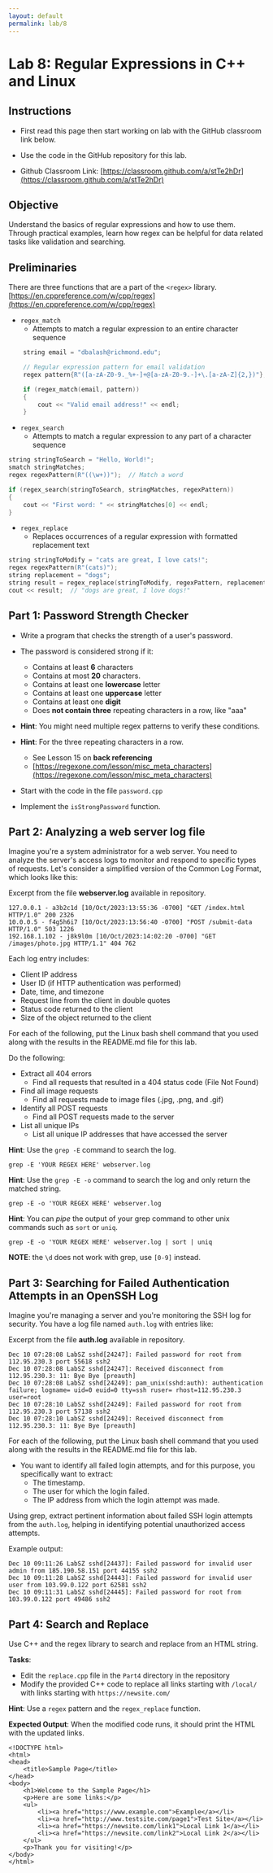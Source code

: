 ```yaml
---
layout: default
permalink: lab/8
---
```


# Lab 8: Regular Expressions in C++ and Linux

## Instructions
* First read this page then start working on lab with the GitHub classroom link below.

* Use the code in the GitHub repository for this lab.

* Github Classroom Link: [https://classroom.github.com/a/stTe2hDr](https://classroom.github.com/a/stTe2hDr)

## Objective

Understand the basics of regular expressions and how to use them. Through practical examples, learn how regex can be helpful for data related tasks like validation and searching.

## Preliminaries

There are three functions that are a part of the `<regex>` library. [https://en.cppreference.com/w/cpp/regex](https://en.cppreference.com/w/cpp/regex)

* `regex_match`
    - Attempts to match a regular expression to an entire character sequence

```c++
    string email = "dbalash@richmond.edu";

    // Regular expression pattern for email validation
    regex pattern{R"([a-zA-Z0-9._%+-]+@[a-zA-Z0-9.-]+\.[a-zA-Z]{2,})"};

    if (regex_match(email, pattern)) 
    {
        cout << "Valid email address!" << endl;
    } 
```

* `regex_search`
    -  Attempts to match a regular expression to any part of a character sequence

```c++
string stringToSearch = "Hello, World!";
smatch stringMatches;
regex regexPattern(R"((\w+))");  // Match a word

if (regex_search(stringToSearch, stringMatches, regexPattern)) 
{
    cout << "First word: " << stringMatches[0] << endl;
}
```

* `regex_replace`
    - Replaces occurrences of a regular expression with formatted replacement text 

```c++
string stringToModify = "cats are great, I love cats!";
regex regexPattern(R"(cats)");
string replacement = "dogs";
string result = regex_replace(stringToModify, regexPattern, replacement);
cout << result;  // "dogs are great, I love dogs!"
```



## Part 1: Password Strength Checker

* Write a program that checks the strength of a user's password. 

* The password is considered strong if it:
    - Contains at least __6__ characters 
    - Contains at most __20__ characters.
    - Contains at least one __lowercase__ letter
    - Contains at least one __uppercase__ letter
    - Contains at least one __digit__
    - Does __not contain three__ repeating characters in a row, like "aaa"

* __Hint__: You might need multiple regex patterns to verify these conditions.

* __Hint__: For the three repeating characters in a row.
    - See Lesson 15 on __back referencing__ 
    - [https://regexone.com/lesson/misc_meta_characters](https://regexone.com/lesson/misc_meta_characters)

* Start with the code in the file `password.cpp`

* Implement the `isStrongPassword` function. 


## Part 2: Analyzing a web server log file
Imagine you're a system administrator for a web server. You need to analyze the server's access logs to monitor and respond to specific types of requests. Let's consider a simplified version of the Common Log Format, which looks like this:

Excerpt from the file __webserver.log__ available in repository.
```
127.0.0.1 - a3b2c1d [10/Oct/2023:13:55:36 -0700] "GET /index.html HTTP/1.0" 200 2326
10.0.0.5 - f4g5h6i7 [10/Oct/2023:13:56:40 -0700] "POST /submit-data HTTP/1.0" 503 1226
192.168.1.102 - j8k9l0m [10/Oct/2023:14:02:20 -0700] "GET /images/photo.jpg HTTP/1.1" 404 762

```
Each log entry includes:
* Client IP address
* User ID (if HTTP authentication was performed)
* Date, time, and timezone
* Request line from the client in double quotes
* Status code returned to the client
* Size of the object returned to the client

<div class="requirement">
For each of the following, put the Linux bash shell command that you used along with the results in the README.md file for this lab. 
</div>

Do the following:
* Extract all 404 errors
    - Find all requests that resulted in a 404 status code (File Not Found)
* Find all image requests
    - Find all requests made to image files (.jpg, .png, and .gif)
* Identify all POST requests
    - Find all POST requests made to the server
* List all unique IPs
    - List all unique IP addresses that have accessed the server

__Hint__: Use the `grep -E` command to search the log.
```shell
grep -E 'YOUR REGEX HERE' webserver.log
```

__Hint__: Use the `grep -E -o` command to search the log and only return the matched string.
```shell
grep -E -o 'YOUR REGEX HERE' webserver.log
```

__Hint__: You can _pipe_ the output of your grep command to other unix commands such as `sort` or `uniq`.
```shell
grep -E -o 'YOUR REGEX HERE' webserver.log | sort | uniq
```

__NOTE__: the `\d` does not work with grep, use `[0-9]` instead.

## Part 3: Searching for Failed Authentication Attempts in an OpenSSH Log

Imagine you're managing a server and you're monitoring the SSH log for security. You have a log file named `auth.log` with entries like:

Excerpt from the file __auth.log__ available in repository.
```
Dec 10 07:28:08 LabSZ sshd[24247]: Failed password for root from 112.95.230.3 port 55618 ssh2
Dec 10 07:28:08 LabSZ sshd[24247]: Received disconnect from 112.95.230.3: 11: Bye Bye [preauth]
Dec 10 07:28:08 LabSZ sshd[24249]: pam_unix(sshd:auth): authentication failure; logname= uid=0 euid=0 tty=ssh ruser= rhost=112.95.230.3  user=root
Dec 10 07:28:10 LabSZ sshd[24249]: Failed password for root from 112.95.230.3 port 57138 ssh2
Dec 10 07:28:10 LabSZ sshd[24249]: Received disconnect from 112.95.230.3: 11: Bye Bye [preauth]
```

<div class="requirement">
For each of the following, put the Linux bash shell command that you used along with the results in the README.md file for this lab. 
</div>

* You want to identify all failed login attempts, and for this purpose, you specifically want to extract:
    - The timestamp.
    - The user for which the login failed.
    - The IP address from which the login attempt was made.

Using grep, extract pertinent information about failed SSH login attempts from the `auth.log`, helping in identifying potential unauthorized access attempts.

Example output:
```
Dec 10 09:11:26 LabSZ sshd[24437]: Failed password for invalid user admin from 185.190.58.151 port 44155 ssh2
Dec 10 09:11:28 LabSZ sshd[24443]: Failed password for invalid user user from 103.99.0.122 port 62581 ssh2
Dec 10 09:11:31 LabSZ sshd[24445]: Failed password for root from 103.99.0.122 port 49486 ssh2
```

## Part 4: Search and Replace

Use C++ and the regex library to search and replace from an HTML string.

__Tasks__: 
* Edit the `replace.cpp` file in the `Part4` directory in the repository
* Modify the provided C++ code to replace all links starting with `/local/` with links starting with `https://newsite.com/`

__Hint__: Use a `regex` pattern and the `regex_replace` function.

__Expected Output__: When the modified code runs, it should print the HTML with the updated links.

```
<!DOCTYPE html>
<html>
<head>
    <title>Sample Page</title>
</head>
<body>
    <h1>Welcome to the Sample Page</h1>
    <p>Here are some links:</p>
    <ul>
        <li><a href="https://www.example.com">Example</a></li>
        <li><a href="http://www.testsite.com/page1">Test Site</a></li>
        <li><a href="https://newsite.com/link1">Local Link 1</a></li>
        <li><a href="https://newsite.com/link2">Local Link 2</a></li>
    </ul>
    <p>Thank you for visiting!</p>
</body>
</html>
```

